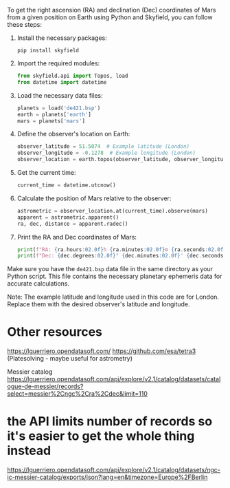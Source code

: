 To get the right ascension (RA) and declination (Dec) coordinates of Mars from a given position on Earth using Python and Skyfield, you can follow these steps:

1. Install the necessary packages:
   ```
   pip install skyfield
   ```

2. Import the required modules:
   ```python
   from skyfield.api import Topos, load
   from datetime import datetime
   ```

3. Load the necessary data files:
   ```python
   planets = load('de421.bsp')
   earth = planets['earth']
   mars = planets['mars']
   ```

4. Define the observer's location on Earth:
   ```python
   observer_latitude = 51.5074  # Example latitude (London)
   observer_longitude = -0.1278  # Example longitude (London)
   observer_location = earth.topos(observer_latitude, observer_longitude)
   ```

5. Get the current time:
   ```python
   current_time = datetime.utcnow()
   ```

6. Calculate the position of Mars relative to the observer:
   ```python
   astrometric = observer_location.at(current_time).observe(mars)
   apparent = astrometric.apparent()
   ra, dec, distance = apparent.radec()
   ```

7. Print the RA and Dec coordinates of Mars:
   ```python
   print(f"RA: {ra.hours:02.0f}h {ra.minutes:02.0f}m {ra.seconds:02.0f}s")
   print(f"Dec: {dec.degrees:02.0f}° {dec.minutes:02.0f}' {dec.seconds:02.0f}\"")
   ```

Make sure you have the `de421.bsp` data file in the same directory as your Python script. This file contains the necessary planetary ephemeris data for accurate calculations.

Note: The example latitude and longitude used in this code are for London. Replace them with the desired observer's latitude and longitude.

# Other resources
https://lguerriero.opendatasoft.com/
https://github.com/esa/tetra3 (Platesolving - maybe useful for astrometry)

Messier catalog
https://lguerriero.opendatasoft.com/api/explore/v2.1/catalog/datasets/catalogue-de-messier/records?select=messier%2Cngc%2Cra%2Cdec&limit=110

# the API limits number of records so it's easier to get the whole thing instead
https://lguerriero.opendatasoft.com/api/explore/v2.1/catalog/datasets/ngc-ic-messier-catalog/exports/json?lang=en&timezone=Europe%2FBerlin
